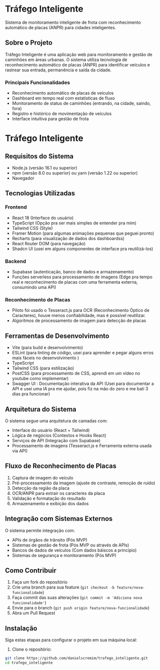 # Tráfego Inteligente

Sistema de monitoramento inteligente de frota com reconhecimento automático de placas (ANPR) para cidades inteligentes.

## Sobre o Projeto

Tráfego Inteligente é uma aplicação web para monitoramento e gestão de caminhões em áreas urbanas. O sistema utiliza tecnologia de reconhecimento automático de placas (ANPR) para identificar veículos e rastrear sua entrada, permanência e saída da cidade.

### Principais Funcionalidades

- Reconhecimento automático de placas de veículos
- Dashboard em tempo real com estatísticas de fluxo
- Monitoramento de status de caminhões (entrando, na cidade, saindo, fora)
- Registro e histórico de movimentação de veículos
- Interface intuitiva para gestão de frota

# Tráfego Inteligente
## Requisitos do Sistema

- Node.js (versão 16.1 ou superior)
- npm (versão 8.0 ou superior) ou yarn (versão 1.22 ou superior)
- Navegador

## Tecnologias Utilizadas

### Frontend
- React 18 (Interface do usuário)
- TypeScript (Opção pra ser mais simples de entender pra mim)
- Tailwind CSS (Style)
- Framer Motion (para algumas animações pequenas que peguei pronto)
- Recharts (para visualização de dados dos dashboardss)
- React Router DOM (para navegação)
- Shadcn UI (usei em alguns componentes de interface pra reutilizá-los)

### Backend
- Supabase (autenticação, banco de dados e armazenamento)
- Funções serverless para processamento de imagens (Edge pra tempo real e reconhecimento de placas com uma ferramenta externa, consumindo uma API)

### Reconhecimento de Placas
- Piloto foi usado o Tesseract.js para OCR (Reconhecimento Óptico de Caracteres), houve menos confiabilidade, mas é possível reutilizar.
- Algoritmos de processamento de imagem para detecção de placas

## Ferramentas de Desenvolvimento
- Vite (para build e desenvolvimento)
- ESLint (para linting de código, usei para aprender e pegar alguns erros mais fáceis no desenvolvimento )
- TypeScript
- Tailwind CSS (para estilização)
- PostCSS (para processamento de CSS, aprendi em um vídeo no youtube como implementar)
- Swagger UI : Documentação interativa da API (Usei para documentar a API e usei uma IA pra me ajudar, pois fiz na mão do zero e me bati 3 dias pra funcionar)

## Arquitetura do Sistema

O sistema segue uma arquitetura de camadas com:
- Interface do usuário (React + Tailwind)
- Lógica de negócios (Contextos e Hooks React)
- Serviços de API (Integração com Supabase)
- Processamento de imagens (Tesseract.js e Ferramenta externa usada via API)

## Fluxo de Reconhecimento de Placas

1. Captura de imagem do veículo
2. Pré-processamento da imagem (ajuste de contraste, remoção de ruído)
3. Detecção da região da placa
4. OCR/ANPR para extrair os caracteres da placa
5. Validação e formatação do resultado
6. Armazenamento e exibição dos dados

## Integração com Sistemas Externos

O sistema permite integração com:
- APIs de órgãos de trânsito (Pós MVP)
- Sistemas de gestão de frota (Pós MVP ou através de APIs)
- Bancos de dados de veículos (Com dados báiscos a princípio)
- Sistemas de segurança e monitoramento (Pós MVP)

## Como Contribuir

1. Faça um fork do repositório
2. Crie uma branch para sua feature (`git checkout -b feature/nova-funcionalidade`)
3. Faça commit das suas alterações (`git commit -m 'Adiciona nova funcionalidade'`)
4. Envie para o branch (`git push origin feature/nova-funcionalidade`)
5. Abra um Pull Request

## Instalação

Siga estas etapas para configurar o projeto em sua máquina local:

1. Clone o repositório:
```bash
git clone https://github.com/danielscremim/trafego_inteligente.git
cd trafego_inteligente
```
